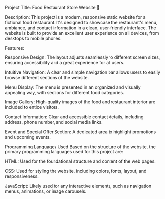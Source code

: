 Project Title: Food Restaurant Store Website 🍔

Description:
This project is a modern, responsive static website for a fictional food restaurant. It's designed to showcase the restaurant's menu, ambiance, and contact information in a clean, user-friendly interface. The website is built to provide an excellent user experience on all devices, from desktops to mobile phones.

Features:

Responsive Design: The layout adjusts seamlessly to different screen sizes, ensuring accessibility and a great experience for all users.

Intuitive Navigation: A clear and simple navigation bar allows users to easily browse different sections of the website.

Menu Display: The menu is presented in an organized and visually appealing way, with sections for different food categories.

Image Gallery: High-quality images of the food and restaurant interior are included to entice visitors.

Contact Information: Clear and accessible contact details, including address, phone number, and social media links.

Event and Special Offer Section: A dedicated area to highlight promotions and upcoming events.

Programming Languages Used
Based on the structure of the website, the primary programming languages used for this project are:

HTML: Used for the foundational structure and content of the web pages.

CSS: Used for styling the website, including colors, fonts, layout, and responsiveness.

JavaScript: Likely used for any interactive elements, such as navigation menus, animations, or image carousels.
